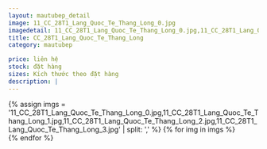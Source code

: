 ```yaml
---
layout: mautubep_detail
image: 11_CC_28T1_Lang_Quoc_Te_Thang_Long_0.jpg
imagedetail: 11_CC_28T1_Lang_Quoc_Te_Thang_Long_0.jpg,11_CC_28T1_Lang_Quoc_Te_Thang_Long_1.jpg,11_CC_28T1_Lang_Quoc_Te_Thang_Long_2.jpg,11_CC_28T1_Lang_Quoc_Te_Thang_Long_3.jpg
title: CC_28T1_Lang_Quoc_Te_Thang_Long
category: mautubep

price: liên hệ
stock: đặt hàng
sizes: Kích thước theo đặt hàng
description: |
---
```

<section class="no-padding" id="two">
	<div class="container-fluid">
	<div class="row-no-gutters">
	{% assign imgs = '11_CC_28T1_Lang_Quoc_Te_Thang_Long_0.jpg,11_CC_28T1_Lang_Quoc_Te_Thang_Long_1.jpg,11_CC_28T1_Lang_Quoc_Te_Thang_Long_2.jpg,11_CC_28T1_Lang_Quoc_Te_Thang_Long_3.jpg' | split: ',' %}
	{% for img in imgs %}
	   <div class="col-lg-6 col-sm-6 col-md-6"> 
			<a href="#" class="portfolio-box">
			<img src="{{site.baseurl}}/assets/images/tubep/{{img}}" class="image main" alt="">
			</a>
		</div>
	{% endfor %}			
	</div>
	</div>
</section>